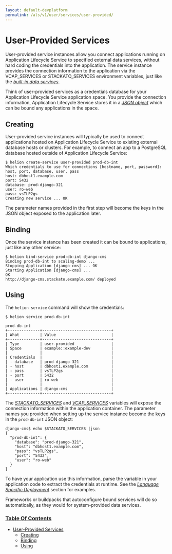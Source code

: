 ```yaml
---
layout: default-devplatform
permalink: /als/v1/user/services/user-provided/
---
```


User-Provided Services[](#user-provided-services "Permalink to this headline")
===============================================================================

User-provided service instances allow you connect applications running
on Application Lifecycle Service to specified external data services, without hard coding the
credentials into the application. The service instance provides the
connection information to the application via the VCAP\_SERVICES or
STACKATO\_SERVICES environment variables, just like the [*built-in data
services*](/als/v1/user/services/data-services/#data-services).

Think of user-provided services as a credentials database for your
Application Lifecycle Service application space. You provide the connection information,
Application Lifecycle Service stores it in a [*JSON object*](#user-provided-using) which can
be bound any applications in the space.

Creating[](#creating "Permalink to this headline")
---------------------------------------------------

User-provided service instances will typically be used to connect
applications hosted on Application Lifecycle Service to existing external database hosts or
clusters. For example, to connect an app to a PostgreSQL database hosted
outside of Application Lifecycle Service:

    $ helion create-service user-provided prod-db-int
    Which credentials to use for connections [hostname, port, password]: host, port, database, user, pass
    host: dbhost1.example.com
    port: 5432
    database: prod-django-321
    user: ro-web
    pass: vsTLP2gs
    Creating new service ... OK

The parameter names provided in the first step will become the keys in
the JSON object exposed to the application later.

Binding[](#binding "Permalink to this headline")
-------------------------------------------------

Once the service instance has been created it can be bound to
applications, just like any other service:

    $ helion bind-service prod-db-int django-cms
    Binding prod-db-int to scaling-demo ...
    Stopping Application [django-cms] ... OK
    Starting Application [django-cms] ...
    OK
    http://django-cms.stackato.example.com/ deployed

Using[](#using "Permalink to this headline")
---------------------------------------------

The `helion service` command will show the
credentials:

    $ helion service prod-db-int

    prod-db-int
    +--------------+------------------------------+
    | What         | Value                        |
    +--------------+------------------------------+
    | Type         | user-provided                |
    | Space        | example::example-dev         |
    |              |                              |
    | Credentials  |                              |
    | - database   | prod-django-321              |
    | - host       | dbhost1.example.com          |
    | - pass       | vsTLP2gs                     |
    | - port       | 5432                         |
    | - user       | ro-web                       |
    |              |                              |
    | Applications | django-cms                   |
    +--------------+------------------------------+

The
[*STACKATO\_SERVICES*](/als/v1/user/services/data-services/#database-services-helion-services)
and
[*VCAP\_SERVICES*](/als/v1/user/services/data-services/#database-services-vcap-services)
variables will expose the connection information within the application
container. The parameter names you provided when setting up the service
instance become the keys in the `prod-db-int` JSON
object:

    django-cms$ echo $STACKATO_SERVICES |json
    {
      "prod-db-int": {
        "database": "prod-django-321",
        "host": "dbhost1.example.com",
        "pass": "vsTLP2gs",
        "port": "5432",
        "user": "ro-web"
      }
    }

To have your application use this information, parse the variable in
your application code to extract the credentials at runtime. See the
[*Language Specific
Deployment*](/als/v1/user/deploy/#language-specific-deploy) section for
examples.

Frameworks or buildpacks that autoconfigure bound services will do so
automatically, as they would for system-provided data services.

### [Table Of Contents](/als/v1/index-2/)

-   [User-Provided Services](#)
    -   [Creating](#creating)
    -   [Binding](#binding)
    -   [Using](#using)

